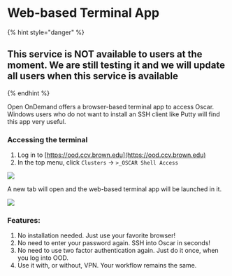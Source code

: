 # Web-based Terminal App

{% hint style="danger" %}
## This service is NOT available to users at the moment. We are still testing it and we will update all users when this service is available
{% endhint %}

Open OnDemand offers a browser-based terminal app to access Oscar. Windows users who do not want to install an SSH client like Putty will find this app very useful.

### Accessing the terminal

1. Log in to [https://ood.ccv.brown.edu](https://ood.ccv.brown.edu)
2. In the top menu, click `Clusters` -> `>_OSCAR Shell Access`

![](../.gitbook/assets/launch\_terminal.png)

A new tab will open and the web-based terminal app will be launched in it.

![](../.gitbook/assets/terminal\_screenshot.png)

### Features:

1. No installation needed. Just use your favorite browser!
2. No need to enter your password again. SSH into Oscar in seconds!
3. No need to use two factor authentication again. Just do it once, when you log into OOD.
4. Use it with, or without, VPN. Your workflow remains the same.
